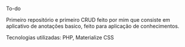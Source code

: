 To-do

Primeiro repositório e primeiro CRUD feito por mim que consiste em aplicativo de anotações basico, feito para aplicação de conhecimentos. 

Tecnologias utilizadas: PHP, Materialize CSS
